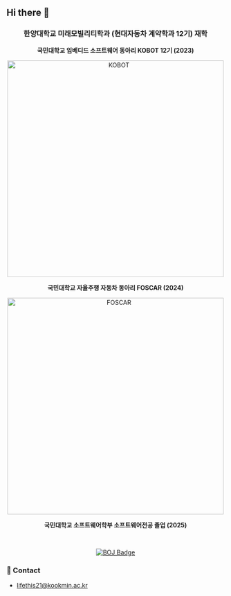 ## Hi there 👋

<div align="center">
  <h3>한양대학교 미래모빌리티학과 (현대자동차 계약학과 12기) 재학</h3>
  <p><strong>국민대학교 임베디드 소프트웨어 동아리 KOBOT 12기 (2023)</strong></p>
  <img src="https://github.com/user-attachments/assets/ffc2ace6-3bc4-427e-be8f-f27c95f2d685" alt="KOBOT" width="500">
  <p><strong>국민대학교 자율주행 자동차 동아리 FOSCAR (2024)</strong></p>
  <img src="https://github.com/user-attachments/assets/e4c81bff-70e0-4f0a-9d30-785827c617ed" alt="FOSCAR" width="500">
  <p><strong>국민대학교 소프트웨어학부 소프트웨어전공 졸업 (2025)</strong></p>
</div>

<br>

<p align="center">
  <a href="https://solved.ac/lifethis21">
    <img src="http://mazassumnida.wtf/api/v2/generate_badge?boj=lifethis21" alt="BOJ Badge">
  </a>
</p>


### 📧 Contact
- lifethis21@kookmin.ac.kr
